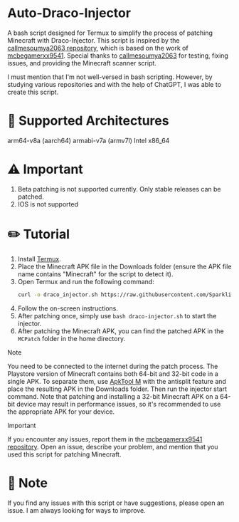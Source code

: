 # Auto-Draco-Injector

A bash script designed for Termux to simplify the process of patching Minecraft with Draco-Injector. This script is inspired by the [callmesoumya2063 repository](https://github.com/CallMeSoumya2063/draco-injector-script), which is based on the work of [mcbegamerxx9541](https://github.com/mcbegamerxx954/draco-injector). Special thanks to [callmesoumya2063](https://github.com/CallMeSoumya2063) for testing, fixing issues, and providing the Minecraft scanner script.

I must mention that I'm not well-versed in bash scripting. However, by studying various repositories and with the help of ChatGPT, I was able to create this script.

# 💠 Supported Architectures
arm64-v8a (aarch64)
armabi-v7a (armv7l)
Intel x86_64 

# ⚠️ Important
1. Beta patching is not supported currently. Only stable releases can be patched.
2. IOS is not supported 

# ✏️ Tutorial
1. Install [Termux](https://github.com/termux/termux-app/releases).
2. Place the Minecraft APK file in the Downloads folder (ensure the APK file name contains "Minecraft" for the script to detect it).
3. Open Termux and run the following command:
   ```bash
   curl -o draco_injector.sh https://raw.githubusercontent.com/Sparklight77/Auto-Draco-Injector/main/draco_injector.sh && apt update -y && apt upgrade -y && clear && bash draco_injector.sh
   ```
4. Follow the on-screen instructions.
5. After patching once, simply use `bash draco-injector.sh` to start the injector.
6. After patching the Minecraft APK, you can find the patched APK in the `MCPatch` folder in the home directory.

> [!Note]  
> You need to be connected to the internet during the patch process. The Playstore version of Minecraft contains both 64-bit and 32-bit code in a single APK. To separate them, use [ApkTool M](https://maximoff.su/apktool/?lang=en) with the antisplit feature and place the resulting APK in the Downloads folder. Then run the injector start command. Note that patching and installing a 32-bit Minecraft APK on a 64-bit device may result in performance issues, so it's recommended to use the appropriate APK for your device.

> [!important]  
> If you encounter any issues, report them in the [mcbegamerxx9541 repository](https://github.com/mcbegamerxx954/draco-injector/issues). Open an issue, describe your problem, and mention that you used this script for patching Minecraft.

# 📝 Note
If you find any issues with this script or have suggestions, please open an issue. I am always looking for ways to improve.